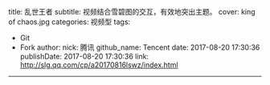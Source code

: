 title: 乱世王者
subtitle: 视频结合雪碧图的交互，有效地突出主题。
cover: king of chaos.jpg
categories: 视频型
tags:
  - Git
  - Fork
author:
  nick: 腾讯
  github_name: Tencent
date: 2017-08-20 17:30:36
publishDate: 2017-08-20 17:30:36
link: http://slg.qq.com/cp/a20170816lswz/index.html
---
